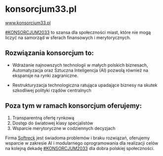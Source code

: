# konsorcjum33.pl
www.konsorcjum33.pl


[#KONSORCJUM2033](https://www.kosnorcjum33.pl) to szansa dla społeczności miast, które nie mogą liczyć na samorząd w sferach finansowych i merytorycznych.  
## Rozwiązania konsorcjum to:  
 
+ Wdrażanie najnowszych technologii w małych polskich biznesach, Automatyzacja oraz Sztuczna Inteligencja (AI) pozwolą również na ekspansje na rynki zagraniczne.  
   
+ Restrukturyzacja technologiczna ratująca upadające biznesy na skutek szkodliwej polityki rządów centralnych  
   
## Poza tym w ramach konsorcjum oferujemy:  
  
1. Transparentną ofertę rynkową  
2. Dostęp do światowej klasy specjalistów  
3. Wsparcie merytoryczne w codziennych decyzjach  
   
Firma [Softreck](https://www.linkedin.com/company/softreck/) jest świadoma problemów i braku rozwiązań, oferujemy wsparcie w zakresie AI i modularnego oprogramowania dla realizacji celów na kolejną dekadę [#KONSORCJUM2033](https://www.kosnorcjum33.pl) dla dobra polskiej społeczności.
